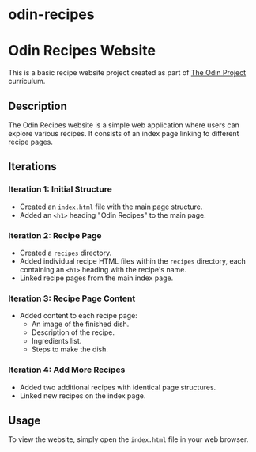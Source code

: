 # odin-recipes
# Odin Recipes Website

This is a basic recipe website project created as part of [The Odin Project](https://www.theodinproject.com/) curriculum.

## Description

The Odin Recipes website is a simple web application where users can explore various recipes. It consists of an index page linking to different recipe pages.

## Iterations

### Iteration 1: Initial Structure
- Created an `index.html` file with the main page structure.
- Added an `<h1>` heading "Odin Recipes" to the main page.

### Iteration 2: Recipe Page
- Created a `recipes` directory.
- Added individual recipe HTML files within the `recipes` directory, each containing an `<h1>` heading with the recipe's name.
- Linked recipe pages from the main index page.

### Iteration 3: Recipe Page Content
- Added content to each recipe page:
  - An image of the finished dish.
  - Description of the recipe.
  - Ingredients list.
  - Steps to make the dish.

### Iteration 4: Add More Recipes
- Added two additional recipes with identical page structures.
- Linked new recipes on the index page.

## Usage

To view the website, simply open the `index.html` file in your web browser.